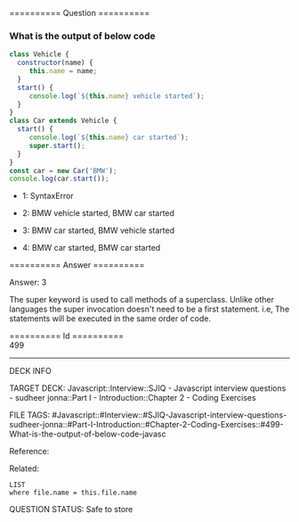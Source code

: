 ========== Question ==========  

### What is the output of below code

```javascript
class Vehicle {
  constructor(name) {
     this.name = name;
  }
  start() {
     console.log(`${this.name} vehicle started`);
  }
}
class Car extends Vehicle {
  start() {
     console.log(`${this.name} car started`);
     super.start();
  }
}
const car = new Car('BMW');
console.log(car.start());
```

- 1: SyntaxError

- 2: BMW vehicle started, BMW car started

- 3: BMW car started, BMW vehicle started

- 4: BMW car started, BMW car started  

========== Answer ==========  

Answer: 3

The super keyword is used to call methods of a superclass. Unlike other
languages the super invocation doesn't need to be a first statement. i.e, The
statements will be executed in the same order of code.

========== Id ==========  
499

---

DECK INFO

TARGET DECK: Javascript::Interview::SJIQ - Javascript interview questions - sudheer jonna::Part I - Introduction::Chapter 2 - Coding Exercises

FILE TAGS: #Javascript::#Interview::#SJIQ-Javascript-interview-questions-sudheer-jonna::#Part-I-Introduction::#Chapter-2-Coding-Exercises::#499-What-is-the-output-of-below-code-javasc

Reference:

Related:

```dataview
LIST
where file.name = this.file.name
```

QUESTION STATUS: Safe to store
